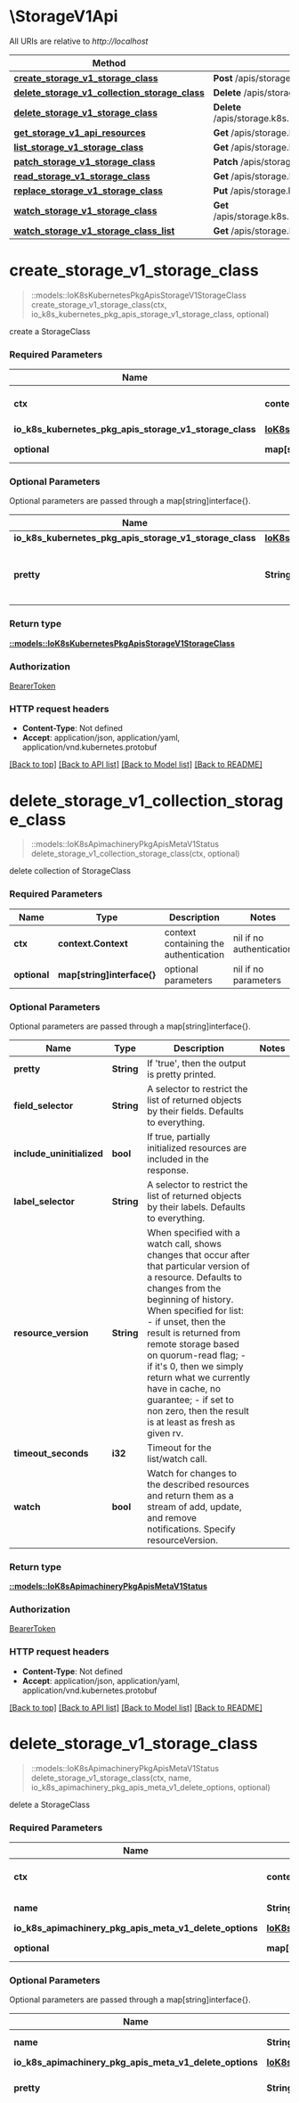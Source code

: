 # \StorageV1Api

All URIs are relative to *http://localhost*

Method | HTTP request | Description
------------- | ------------- | -------------
[**create_storage_v1_storage_class**](StorageV1Api.md#create_storage_v1_storage_class) | **Post** /apis/storage.k8s.io/v1/storageclasses | 
[**delete_storage_v1_collection_storage_class**](StorageV1Api.md#delete_storage_v1_collection_storage_class) | **Delete** /apis/storage.k8s.io/v1/storageclasses | 
[**delete_storage_v1_storage_class**](StorageV1Api.md#delete_storage_v1_storage_class) | **Delete** /apis/storage.k8s.io/v1/storageclasses/{name} | 
[**get_storage_v1_api_resources**](StorageV1Api.md#get_storage_v1_api_resources) | **Get** /apis/storage.k8s.io/v1/ | 
[**list_storage_v1_storage_class**](StorageV1Api.md#list_storage_v1_storage_class) | **Get** /apis/storage.k8s.io/v1/storageclasses | 
[**patch_storage_v1_storage_class**](StorageV1Api.md#patch_storage_v1_storage_class) | **Patch** /apis/storage.k8s.io/v1/storageclasses/{name} | 
[**read_storage_v1_storage_class**](StorageV1Api.md#read_storage_v1_storage_class) | **Get** /apis/storage.k8s.io/v1/storageclasses/{name} | 
[**replace_storage_v1_storage_class**](StorageV1Api.md#replace_storage_v1_storage_class) | **Put** /apis/storage.k8s.io/v1/storageclasses/{name} | 
[**watch_storage_v1_storage_class**](StorageV1Api.md#watch_storage_v1_storage_class) | **Get** /apis/storage.k8s.io/v1/watch/storageclasses/{name} | 
[**watch_storage_v1_storage_class_list**](StorageV1Api.md#watch_storage_v1_storage_class_list) | **Get** /apis/storage.k8s.io/v1/watch/storageclasses | 


# **create_storage_v1_storage_class**
> ::models::IoK8sKubernetesPkgApisStorageV1StorageClass create_storage_v1_storage_class(ctx, io_k8s_kubernetes_pkg_apis_storage_v1_storage_class, optional)


create a StorageClass

### Required Parameters

Name | Type | Description  | Notes
------------- | ------------- | ------------- | -------------
 **ctx** | **context.Context** | context containing the authentication | nil if no authentication
  **io_k8s_kubernetes_pkg_apis_storage_v1_storage_class** | [**IoK8sKubernetesPkgApisStorageV1StorageClass**](IoK8sKubernetesPkgApisStorageV1StorageClass.md)|  | 
 **optional** | **map[string]interface{}** | optional parameters | nil if no parameters

### Optional Parameters
Optional parameters are passed through a map[string]interface{}.

Name | Type | Description  | Notes
------------- | ------------- | ------------- | -------------
 **io_k8s_kubernetes_pkg_apis_storage_v1_storage_class** | [**IoK8sKubernetesPkgApisStorageV1StorageClass**](IoK8sKubernetesPkgApisStorageV1StorageClass.md)|  | 
 **pretty** | **String**| If &#39;true&#39;, then the output is pretty printed. | 

### Return type

[**::models::IoK8sKubernetesPkgApisStorageV1StorageClass**](io.k8s.kubernetes.pkg.apis.storage.v1.StorageClass.md)

### Authorization

[BearerToken](../README.md#BearerToken)

### HTTP request headers

 - **Content-Type**: Not defined
 - **Accept**: application/json, application/yaml, application/vnd.kubernetes.protobuf

[[Back to top]](#) [[Back to API list]](../README.md#documentation-for-api-endpoints) [[Back to Model list]](../README.md#documentation-for-models) [[Back to README]](../README.md)

# **delete_storage_v1_collection_storage_class**
> ::models::IoK8sApimachineryPkgApisMetaV1Status delete_storage_v1_collection_storage_class(ctx, optional)


delete collection of StorageClass

### Required Parameters

Name | Type | Description  | Notes
------------- | ------------- | ------------- | -------------
 **ctx** | **context.Context** | context containing the authentication | nil if no authentication
 **optional** | **map[string]interface{}** | optional parameters | nil if no parameters

### Optional Parameters
Optional parameters are passed through a map[string]interface{}.

Name | Type | Description  | Notes
------------- | ------------- | ------------- | -------------
 **pretty** | **String**| If &#39;true&#39;, then the output is pretty printed. | 
 **field_selector** | **String**| A selector to restrict the list of returned objects by their fields. Defaults to everything. | 
 **include_uninitialized** | **bool**| If true, partially initialized resources are included in the response. | 
 **label_selector** | **String**| A selector to restrict the list of returned objects by their labels. Defaults to everything. | 
 **resource_version** | **String**| When specified with a watch call, shows changes that occur after that particular version of a resource. Defaults to changes from the beginning of history. When specified for list: - if unset, then the result is returned from remote storage based on quorum-read flag; - if it&#39;s 0, then we simply return what we currently have in cache, no guarantee; - if set to non zero, then the result is at least as fresh as given rv. | 
 **timeout_seconds** | **i32**| Timeout for the list/watch call. | 
 **watch** | **bool**| Watch for changes to the described resources and return them as a stream of add, update, and remove notifications. Specify resourceVersion. | 

### Return type

[**::models::IoK8sApimachineryPkgApisMetaV1Status**](io.k8s.apimachinery.pkg.apis.meta.v1.Status.md)

### Authorization

[BearerToken](../README.md#BearerToken)

### HTTP request headers

 - **Content-Type**: Not defined
 - **Accept**: application/json, application/yaml, application/vnd.kubernetes.protobuf

[[Back to top]](#) [[Back to API list]](../README.md#documentation-for-api-endpoints) [[Back to Model list]](../README.md#documentation-for-models) [[Back to README]](../README.md)

# **delete_storage_v1_storage_class**
> ::models::IoK8sApimachineryPkgApisMetaV1Status delete_storage_v1_storage_class(ctx, name, io_k8s_apimachinery_pkg_apis_meta_v1_delete_options, optional)


delete a StorageClass

### Required Parameters

Name | Type | Description  | Notes
------------- | ------------- | ------------- | -------------
 **ctx** | **context.Context** | context containing the authentication | nil if no authentication
  **name** | **String**| name of the StorageClass | 
  **io_k8s_apimachinery_pkg_apis_meta_v1_delete_options** | [**IoK8sApimachineryPkgApisMetaV1DeleteOptions**](IoK8sApimachineryPkgApisMetaV1DeleteOptions.md)|  | 
 **optional** | **map[string]interface{}** | optional parameters | nil if no parameters

### Optional Parameters
Optional parameters are passed through a map[string]interface{}.

Name | Type | Description  | Notes
------------- | ------------- | ------------- | -------------
 **name** | **String**| name of the StorageClass | 
 **io_k8s_apimachinery_pkg_apis_meta_v1_delete_options** | [**IoK8sApimachineryPkgApisMetaV1DeleteOptions**](IoK8sApimachineryPkgApisMetaV1DeleteOptions.md)|  | 
 **pretty** | **String**| If &#39;true&#39;, then the output is pretty printed. | 
 **grace_period_seconds** | **i32**| The duration in seconds before the object should be deleted. Value must be non-negative integer. The value zero indicates delete immediately. If this value is nil, the default grace period for the specified type will be used. Defaults to a per object value if not specified. zero means delete immediately. | 
 **orphan_dependents** | **bool**| Deprecated: please use the PropagationPolicy, this field will be deprecated in 1.7. Should the dependent objects be orphaned. If true/false, the \&quot;orphan\&quot; finalizer will be added to/removed from the object&#39;s finalizers list. Either this field or PropagationPolicy may be set, but not both. | 
 **propagation_policy** | **String**| Whether and how garbage collection will be performed. Either this field or OrphanDependents may be set, but not both. The default policy is decided by the existing finalizer set in the metadata.finalizers and the resource-specific default policy. | 

### Return type

[**::models::IoK8sApimachineryPkgApisMetaV1Status**](io.k8s.apimachinery.pkg.apis.meta.v1.Status.md)

### Authorization

[BearerToken](../README.md#BearerToken)

### HTTP request headers

 - **Content-Type**: Not defined
 - **Accept**: application/json, application/yaml, application/vnd.kubernetes.protobuf

[[Back to top]](#) [[Back to API list]](../README.md#documentation-for-api-endpoints) [[Back to Model list]](../README.md#documentation-for-models) [[Back to README]](../README.md)

# **get_storage_v1_api_resources**
> ::models::IoK8sApimachineryPkgApisMetaV1ApiResourceList get_storage_v1_api_resources(ctx, )


get available resources

### Required Parameters
This endpoint does not need any parameter.

### Return type

[**::models::IoK8sApimachineryPkgApisMetaV1ApiResourceList**](io.k8s.apimachinery.pkg.apis.meta.v1.APIResourceList.md)

### Authorization

[BearerToken](../README.md#BearerToken)

### HTTP request headers

 - **Content-Type**: Not defined
 - **Accept**: application/json, application/yaml, application/vnd.kubernetes.protobuf

[[Back to top]](#) [[Back to API list]](../README.md#documentation-for-api-endpoints) [[Back to Model list]](../README.md#documentation-for-models) [[Back to README]](../README.md)

# **list_storage_v1_storage_class**
> ::models::IoK8sKubernetesPkgApisStorageV1StorageClassList list_storage_v1_storage_class(ctx, optional)


list or watch objects of kind StorageClass

### Required Parameters

Name | Type | Description  | Notes
------------- | ------------- | ------------- | -------------
 **ctx** | **context.Context** | context containing the authentication | nil if no authentication
 **optional** | **map[string]interface{}** | optional parameters | nil if no parameters

### Optional Parameters
Optional parameters are passed through a map[string]interface{}.

Name | Type | Description  | Notes
------------- | ------------- | ------------- | -------------
 **pretty** | **String**| If &#39;true&#39;, then the output is pretty printed. | 
 **field_selector** | **String**| A selector to restrict the list of returned objects by their fields. Defaults to everything. | 
 **include_uninitialized** | **bool**| If true, partially initialized resources are included in the response. | 
 **label_selector** | **String**| A selector to restrict the list of returned objects by their labels. Defaults to everything. | 
 **resource_version** | **String**| When specified with a watch call, shows changes that occur after that particular version of a resource. Defaults to changes from the beginning of history. When specified for list: - if unset, then the result is returned from remote storage based on quorum-read flag; - if it&#39;s 0, then we simply return what we currently have in cache, no guarantee; - if set to non zero, then the result is at least as fresh as given rv. | 
 **timeout_seconds** | **i32**| Timeout for the list/watch call. | 
 **watch** | **bool**| Watch for changes to the described resources and return them as a stream of add, update, and remove notifications. Specify resourceVersion. | 

### Return type

[**::models::IoK8sKubernetesPkgApisStorageV1StorageClassList**](io.k8s.kubernetes.pkg.apis.storage.v1.StorageClassList.md)

### Authorization

[BearerToken](../README.md#BearerToken)

### HTTP request headers

 - **Content-Type**: Not defined
 - **Accept**: application/json, application/yaml, application/vnd.kubernetes.protobuf, application/json;stream=watch, application/vnd.kubernetes.protobuf;stream=watch

[[Back to top]](#) [[Back to API list]](../README.md#documentation-for-api-endpoints) [[Back to Model list]](../README.md#documentation-for-models) [[Back to README]](../README.md)

# **patch_storage_v1_storage_class**
> ::models::IoK8sKubernetesPkgApisStorageV1StorageClass patch_storage_v1_storage_class(ctx, name, io_k8s_apimachinery_pkg_apis_meta_v1_patch, optional)


partially update the specified StorageClass

### Required Parameters

Name | Type | Description  | Notes
------------- | ------------- | ------------- | -------------
 **ctx** | **context.Context** | context containing the authentication | nil if no authentication
  **name** | **String**| name of the StorageClass | 
  **io_k8s_apimachinery_pkg_apis_meta_v1_patch** | [**IoK8sApimachineryPkgApisMetaV1Patch**](IoK8sApimachineryPkgApisMetaV1Patch.md)|  | 
 **optional** | **map[string]interface{}** | optional parameters | nil if no parameters

### Optional Parameters
Optional parameters are passed through a map[string]interface{}.

Name | Type | Description  | Notes
------------- | ------------- | ------------- | -------------
 **name** | **String**| name of the StorageClass | 
 **io_k8s_apimachinery_pkg_apis_meta_v1_patch** | [**IoK8sApimachineryPkgApisMetaV1Patch**](IoK8sApimachineryPkgApisMetaV1Patch.md)|  | 
 **pretty** | **String**| If &#39;true&#39;, then the output is pretty printed. | 

### Return type

[**::models::IoK8sKubernetesPkgApisStorageV1StorageClass**](io.k8s.kubernetes.pkg.apis.storage.v1.StorageClass.md)

### Authorization

[BearerToken](../README.md#BearerToken)

### HTTP request headers

 - **Content-Type**: application/json-patch+json, application/merge-patch+json, application/strategic-merge-patch+json
 - **Accept**: application/json, application/yaml, application/vnd.kubernetes.protobuf

[[Back to top]](#) [[Back to API list]](../README.md#documentation-for-api-endpoints) [[Back to Model list]](../README.md#documentation-for-models) [[Back to README]](../README.md)

# **read_storage_v1_storage_class**
> ::models::IoK8sKubernetesPkgApisStorageV1StorageClass read_storage_v1_storage_class(ctx, name, optional)


read the specified StorageClass

### Required Parameters

Name | Type | Description  | Notes
------------- | ------------- | ------------- | -------------
 **ctx** | **context.Context** | context containing the authentication | nil if no authentication
  **name** | **String**| name of the StorageClass | 
 **optional** | **map[string]interface{}** | optional parameters | nil if no parameters

### Optional Parameters
Optional parameters are passed through a map[string]interface{}.

Name | Type | Description  | Notes
------------- | ------------- | ------------- | -------------
 **name** | **String**| name of the StorageClass | 
 **pretty** | **String**| If &#39;true&#39;, then the output is pretty printed. | 
 **exact** | **bool**| Should the export be exact.  Exact export maintains cluster-specific fields like &#39;Namespace&#39;. | 
 **export** | **bool**| Should this value be exported.  Export strips fields that a user can not specify. | 

### Return type

[**::models::IoK8sKubernetesPkgApisStorageV1StorageClass**](io.k8s.kubernetes.pkg.apis.storage.v1.StorageClass.md)

### Authorization

[BearerToken](../README.md#BearerToken)

### HTTP request headers

 - **Content-Type**: Not defined
 - **Accept**: application/json, application/yaml, application/vnd.kubernetes.protobuf

[[Back to top]](#) [[Back to API list]](../README.md#documentation-for-api-endpoints) [[Back to Model list]](../README.md#documentation-for-models) [[Back to README]](../README.md)

# **replace_storage_v1_storage_class**
> ::models::IoK8sKubernetesPkgApisStorageV1StorageClass replace_storage_v1_storage_class(ctx, name, io_k8s_kubernetes_pkg_apis_storage_v1_storage_class, optional)


replace the specified StorageClass

### Required Parameters

Name | Type | Description  | Notes
------------- | ------------- | ------------- | -------------
 **ctx** | **context.Context** | context containing the authentication | nil if no authentication
  **name** | **String**| name of the StorageClass | 
  **io_k8s_kubernetes_pkg_apis_storage_v1_storage_class** | [**IoK8sKubernetesPkgApisStorageV1StorageClass**](IoK8sKubernetesPkgApisStorageV1StorageClass.md)|  | 
 **optional** | **map[string]interface{}** | optional parameters | nil if no parameters

### Optional Parameters
Optional parameters are passed through a map[string]interface{}.

Name | Type | Description  | Notes
------------- | ------------- | ------------- | -------------
 **name** | **String**| name of the StorageClass | 
 **io_k8s_kubernetes_pkg_apis_storage_v1_storage_class** | [**IoK8sKubernetesPkgApisStorageV1StorageClass**](IoK8sKubernetesPkgApisStorageV1StorageClass.md)|  | 
 **pretty** | **String**| If &#39;true&#39;, then the output is pretty printed. | 

### Return type

[**::models::IoK8sKubernetesPkgApisStorageV1StorageClass**](io.k8s.kubernetes.pkg.apis.storage.v1.StorageClass.md)

### Authorization

[BearerToken](../README.md#BearerToken)

### HTTP request headers

 - **Content-Type**: Not defined
 - **Accept**: application/json, application/yaml, application/vnd.kubernetes.protobuf

[[Back to top]](#) [[Back to API list]](../README.md#documentation-for-api-endpoints) [[Back to Model list]](../README.md#documentation-for-models) [[Back to README]](../README.md)

# **watch_storage_v1_storage_class**
> ::models::IoK8sApimachineryPkgApisMetaV1WatchEvent watch_storage_v1_storage_class(ctx, name, optional)


watch changes to an object of kind StorageClass

### Required Parameters

Name | Type | Description  | Notes
------------- | ------------- | ------------- | -------------
 **ctx** | **context.Context** | context containing the authentication | nil if no authentication
  **name** | **String**| name of the StorageClass | 
 **optional** | **map[string]interface{}** | optional parameters | nil if no parameters

### Optional Parameters
Optional parameters are passed through a map[string]interface{}.

Name | Type | Description  | Notes
------------- | ------------- | ------------- | -------------
 **name** | **String**| name of the StorageClass | 
 **field_selector** | **String**| A selector to restrict the list of returned objects by their fields. Defaults to everything. | 
 **include_uninitialized** | **bool**| If true, partially initialized resources are included in the response. | 
 **label_selector** | **String**| A selector to restrict the list of returned objects by their labels. Defaults to everything. | 
 **pretty** | **String**| If &#39;true&#39;, then the output is pretty printed. | 
 **resource_version** | **String**| When specified with a watch call, shows changes that occur after that particular version of a resource. Defaults to changes from the beginning of history. When specified for list: - if unset, then the result is returned from remote storage based on quorum-read flag; - if it&#39;s 0, then we simply return what we currently have in cache, no guarantee; - if set to non zero, then the result is at least as fresh as given rv. | 
 **timeout_seconds** | **i32**| Timeout for the list/watch call. | 
 **watch** | **bool**| Watch for changes to the described resources and return them as a stream of add, update, and remove notifications. Specify resourceVersion. | 

### Return type

[**::models::IoK8sApimachineryPkgApisMetaV1WatchEvent**](io.k8s.apimachinery.pkg.apis.meta.v1.WatchEvent.md)

### Authorization

[BearerToken](../README.md#BearerToken)

### HTTP request headers

 - **Content-Type**: Not defined
 - **Accept**: application/json, application/yaml, application/vnd.kubernetes.protobuf, application/json;stream=watch, application/vnd.kubernetes.protobuf;stream=watch

[[Back to top]](#) [[Back to API list]](../README.md#documentation-for-api-endpoints) [[Back to Model list]](../README.md#documentation-for-models) [[Back to README]](../README.md)

# **watch_storage_v1_storage_class_list**
> ::models::IoK8sApimachineryPkgApisMetaV1WatchEvent watch_storage_v1_storage_class_list(ctx, optional)


watch individual changes to a list of StorageClass

### Required Parameters

Name | Type | Description  | Notes
------------- | ------------- | ------------- | -------------
 **ctx** | **context.Context** | context containing the authentication | nil if no authentication
 **optional** | **map[string]interface{}** | optional parameters | nil if no parameters

### Optional Parameters
Optional parameters are passed through a map[string]interface{}.

Name | Type | Description  | Notes
------------- | ------------- | ------------- | -------------
 **field_selector** | **String**| A selector to restrict the list of returned objects by their fields. Defaults to everything. | 
 **include_uninitialized** | **bool**| If true, partially initialized resources are included in the response. | 
 **label_selector** | **String**| A selector to restrict the list of returned objects by their labels. Defaults to everything. | 
 **pretty** | **String**| If &#39;true&#39;, then the output is pretty printed. | 
 **resource_version** | **String**| When specified with a watch call, shows changes that occur after that particular version of a resource. Defaults to changes from the beginning of history. When specified for list: - if unset, then the result is returned from remote storage based on quorum-read flag; - if it&#39;s 0, then we simply return what we currently have in cache, no guarantee; - if set to non zero, then the result is at least as fresh as given rv. | 
 **timeout_seconds** | **i32**| Timeout for the list/watch call. | 
 **watch** | **bool**| Watch for changes to the described resources and return them as a stream of add, update, and remove notifications. Specify resourceVersion. | 

### Return type

[**::models::IoK8sApimachineryPkgApisMetaV1WatchEvent**](io.k8s.apimachinery.pkg.apis.meta.v1.WatchEvent.md)

### Authorization

[BearerToken](../README.md#BearerToken)

### HTTP request headers

 - **Content-Type**: Not defined
 - **Accept**: application/json, application/yaml, application/vnd.kubernetes.protobuf, application/json;stream=watch, application/vnd.kubernetes.protobuf;stream=watch

[[Back to top]](#) [[Back to API list]](../README.md#documentation-for-api-endpoints) [[Back to Model list]](../README.md#documentation-for-models) [[Back to README]](../README.md)

